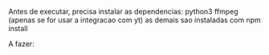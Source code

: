 Antes de executar, precisa instalar as dependencias:
python3
ffmpeg (apenas se for usar a integracao com yt)
as demais sao instaladas com npm install

A fazer:
 
